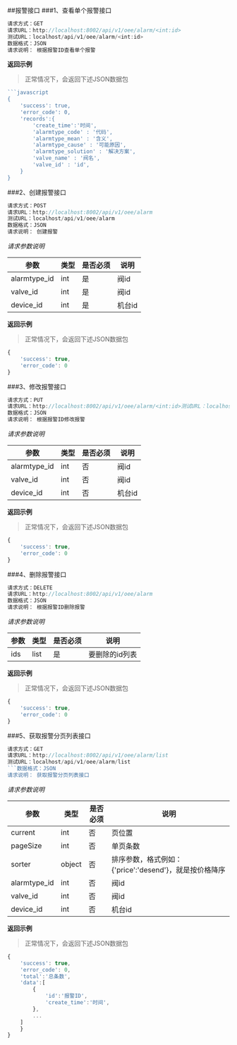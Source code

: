 ##报警接口
###1、查看单个报警接口
```javascript
请求方式：GET
请求URL：http://localhost:8002/api/v1/oee/alarm/<int:id>
测试URL：localhost/api/v1/oee/alarm/<int:id>
数据格式：JSON
请求说明： 根据报警ID查看单个报警
```
**返回示例**
> 正常情况下，会返回下述JSON数据包
```javascript
```javascript
{
	'success': true,
	'error_code': 0,
	'records':{
		'create_time':'时间',
		'alarmtype_code' : '代码',
		'alarmtype_mean' : '含义',
		'alarmtype_cause' : '可能原因',
		'alarmtype_solution' : '解决方案',
		'valve_name' : '阀名',
		'valve_id' : 'id',
	}
}
```
###2、创建报警接口
```javascript
请求方式：POST
请求URL：http://localhost:8002/api/v1/oee/alarm
测试URL：localhost/api/v1/oee/alarm
数据格式：JSON
请求说明： 创建报警
```
*请求参数说明*

| 参数  | 类型   | 是否必须 | 说明        |
| ----- | ------ | -------- | ----------- |
|alarmtype_id|int|是|阀id|
|valve_id|int|是|阀id|
|device_id|int|是|机台id|

**返回示例**
> 正常情况下，会返回下述JSON数据包
```javascript
{
	'success': true,
	'error_code': 0
}
```
###3、修改报警接口
```javascript
请求方式：PUT
请求URL：http://localhost:8002/api/v1/oee/alarm/<int:id>测试URL：localhost/api/v1/oee/alarm/<int:id>
数据格式：JSON
请求说明： 根据报警ID修改报警
```
*请求参数说明*

| 参数  | 类型   | 是否必须 | 说明        |
| ----- | ------ | -------- | ----------- |
|alarmtype_id|int|否|阀id|
|valve_id|int|否|阀id|
|device_id|int|否|机台id|

**返回示例**
> 正常情况下，会返回下述JSON数据包
```javascript
{
	'success': true,
	'error_code': 0
}
```
###4、删除报警接口
```javascript
请求方式：DELETE
请求URL：http://localhost:8002/api/v1/oee/alarm
数据格式：JSON
请求说明： 根据报警ID删除报警
```
*请求参数说明*

| 参数  | 类型   | 是否必须 | 说明        |
| ----- | ------ | -------- | ----------- |
|ids|list|是|要删除的id列表|
**返回示例**
> 正常情况下，会返回下述JSON数据包
```javascript
{
	'success': true,
	'error_code': 0
}
```
###5、获取报警分页列表接口
```javascript
请求方式：GET
请求URL：http://localhost:8002/api/v1/oee/alarm/list
测试URL：localhost/api/v1/oee/alarm/list
```数据格式：JSON
请求说明： 获取报警分页列表接口
```
*请求参数说明*

| 参数  | 类型   | 是否必须 | 说明        |
| ----- | ------ | -------- | ----------- |
|current|int|否|页位置|
|pageSize|int|否|单页条数|
|sorter|object|否|排序参数，格式例如：{'price':'desend'}，就是按价格降序|
|alarmtype_id|int|否|阀id|
|valve_id|int|否|阀id|
|device_id|int|否|机台id|

**返回示例**
> 正常情况下，会返回下述JSON数据包
```javascript
{
	'success': true,
	'error_code': 0,
	'total':'总条数',
	'data':[
		{
			'id':'报警ID',
			'create_time':'时间',
		},
		...
	]
	}
}
```
